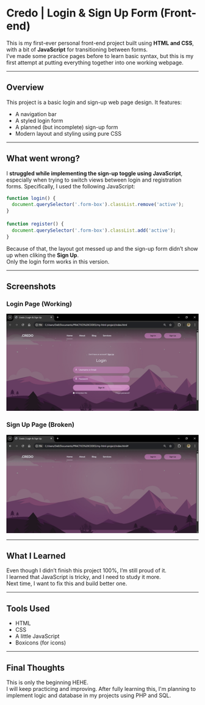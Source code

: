 # Credo | Login & Sign Up Form (Front-end)

This is my first-ever personal front-end project built using **HTML and CSS**, with a bit of **JavaScript** for transitioning between forms.  
I’ve made some practice pages before to learn basic syntax, but this is my first attempt at putting everything together into one working webpage.

---

## Overview

This project is a basic login and sign-up web page design. It features:
- A navigation bar
- A styled login form
- A planned (but incomplete) sign-up form
- Modern layout and styling using pure CSS

---

## What went wrong?

I **struggled while implementing the sign-up toggle using JavaScript**, especially when trying to switch views between login and registration forms. Specifically, I used the following JavaScript:

```js
function login() {
  document.querySelector('.form-box').classList.remove('active');
}

function register() {
  document.querySelector('.form-box').classList.add('active');
}

```

Because of that, the layout got messed up and the sign-up form didn’t show up when cliking the **Sign Up**.  
Only the login form works in this version.

---

## Screenshots

### Login Page (Working)  
![Login Screenshot](login.png)

### Sign Up Page (Broken)  
![Sign Up Screenshot](signup-error.png)

---

## What I Learned

Even though I didn’t finish this project 100%, I’m still proud of it.  
I learned that JavaScript is tricky, and I need to study it more.  
Next time, I want to fix this and build better one.

---
 
## Tools Used

- HTML  
- CSS  
- A little JavaScript  
- Boxicons (for icons)

---

## Final Thoughts

This is only the beginning HEHE.  
I will keep practicing and improving. After fully learning this, I'm planning to implement logic and database in my projects using PHP and SQL.

